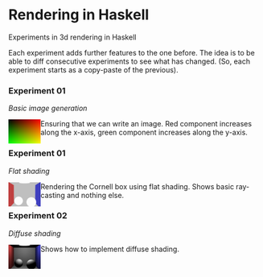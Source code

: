 # Rendering in Haskell

Experiments in 3d rendering in Haskell

Each experiment adds further features to the one before. The idea is to be able to diff consecutive experiments to see what has changed. (So, each experiment starts as a copy-paste of the previous).


### Experiment 01

*Basic image generation*

<img src="https://raw.githubusercontent.com/stu-smith/rendering-in-haskell/master/output/experiment00.png" width="64" height="48" align="left" />

Ensuring that we can write an image. Red component increases along the x-axis, green component increases along the y-axis.

### Experiment 01

*Flat shading*

<img src="https://raw.githubusercontent.com/stu-smith/rendering-in-haskell/master/output/experiment01.png" width="64" height="48" align="left" />

Rendering the Cornell box using flat shading. Shows basic ray-casting and nothing else.

### Experiment 02

*Diffuse shading*

<img src="https://raw.githubusercontent.com/stu-smith/rendering-in-haskell/master/output/experiment02.png" width="64" height="48" align="left" />

Shows how to implement diffuse shading.
